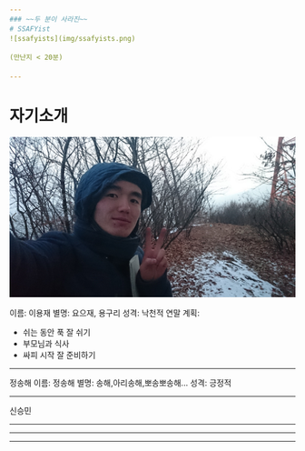 ```yaml
---
### ~~두 분이 사라진~~
# SSAFYist
![ssafyists](img/ssafyists.png)

(만난지 < 20분)

---
```

# 자기소개
![yongjae](img/yong_profile.png)

이름: 이용재
별명: 요으재, 용구리
성격: 낙천적
연말 계획: 
- 쉬는 동안 푹 잘 쉬기
- 부모님과 식사
- 싸피 시작 잘 준비하기

---

정송해
이름: 정송해
별명: 송해,아리송해,뽀송뽀송해...
성격: 긍정적

---
신승민


---



---



---



